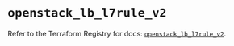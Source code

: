 # `openstack_lb_l7rule_v2`

Refer to the Terraform Registry for docs: [`openstack_lb_l7rule_v2`](https://registry.terraform.io/providers/terraform-provider-openstack/openstack/3.0.0/docs/resources/lb_l7rule_v2).
